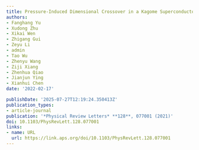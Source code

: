 ```yaml
---
title: Pressure-Induced Dimensional Crossover in a Kagome Superconductor
authors:
- Fanghang Yu
- Xudong Zhu
- Xikai Wen
- Zhigang Gui
- Zeyu Li
- admin
- Tao Wu
- Zhenyu Wang
- Ziji Xiang
- Zhenhua Qiao
- Jianjun Ying
- Xianhui Chen
date: '2022-02-17'

publishDate: '2025-07-27T12:19:24.350413Z'
publication_types:
- article-journal
publication: '*Physical Review Letters* **128**, 077001 (2021)'
doi: 10.1103/PhysRevLett.128.077001
links:
- name: URL
  url: https://link.aps.org/doi/10.1103/PhysRevLett.128.077001
---
```

